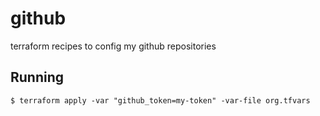 # github

terraform recipes to config my github repositories

## Running

```console
$ terraform apply -var "github_token=my-token" -var-file org.tfvars
```
